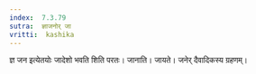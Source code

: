 ```yaml
---
index:  7.3.79
sutra:  ज्ञाजनोर् जा
vritti:  kashika 
---
```


ज्ञ जन इत्येतयोः जादेशो भवति शिति परतः। जानाति। जायते। जनेर् दैवादिकस्य ग्रहणम्।

